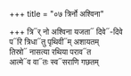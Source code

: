+++
title = "०७ त्रिर्नो अश्विना"

+++
त्रि᳓र् नो अश्विना यजता᳓ दिवे᳓-दिवे  
प᳓रि त्रिधा᳓तु पृथिवी᳓म् अशायतम्  
तिस्रो᳓ नासत्या रथिया पराव᳓त  
आत्मे᳓व वा᳓तः स्व᳓सराणि गछतम्